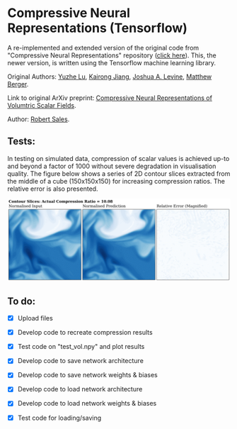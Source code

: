 # Compressive Neural Representations (Tensorflow)

A re-implemented and extended version of the original code from "Compressive Neural Representations" repository ([click here](https://github.com/matthewberger/neurcomp)). This, the newer version, is written using the Tensorflow machine learning library. 

Original Authors: [Yuzhe Lu](), [Kairong Jiang](), [Joshua A. Levine](https://jalevine.bitbucket.io/), [Matthew Berger](https://matthewberger.github.io/). 

Link to original ArXiv preprint: [Compressive Neural Representations of Volumtric Scalar Fields](https://arxiv.org/pdf/2104.04523.pdf).

Author: [Robert Sales](https://github.com/RobertMichaelSales). 

## Tests:

In testing on simulated data, compression of scalar values is achieved up-to and beyond a factor of 1000 without severe degradation in visualisation quality. The figure below shows a series of 2D contour slices extracted from the middle of a cube (150x150x150) for increasing compression ratios. The relative error is also presented.

![](https://github.com/RobertMichaelSales/Compressive_Neural_Representations_Tensorflow/blob/encoding/contours.gif)

## To do:
- [x] Upload files
- [X] Develop code to recreate compression results
- [X] Test code on "test_vol.npy" and plot results
- [X] Develop code to save network architecture
- [X] Develop code to save network weights & biases
- [X] Develop code to load network architecture
- [X] Develop code to load network weights & biases
- [X] Test code for loading/saving 

